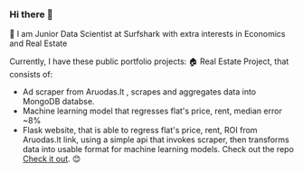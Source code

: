 ### Hi there 👋

🥝 I am Junior Data Scientist at Surfshark with extra interests in Economics and Real Estate

Currently, I have these public portfolio projects:
🏠 Real Estate Project, that consists of:
* Ad scraper from Aruodas.lt , scrapes and aggregates data into MongoDB databse.
* Machine learning model that regresses flat's price, rent, median error ~8%
* Flask website, that is able to regress flat's price, rent, ROI from Aruodas.lt link, using a simple api that invokes scraper,
then transforms data into usable format for machine learning models.
Check out the repo [Check it out](https://github.com/Kiwisuki/Real-Estate-Project). 😊
